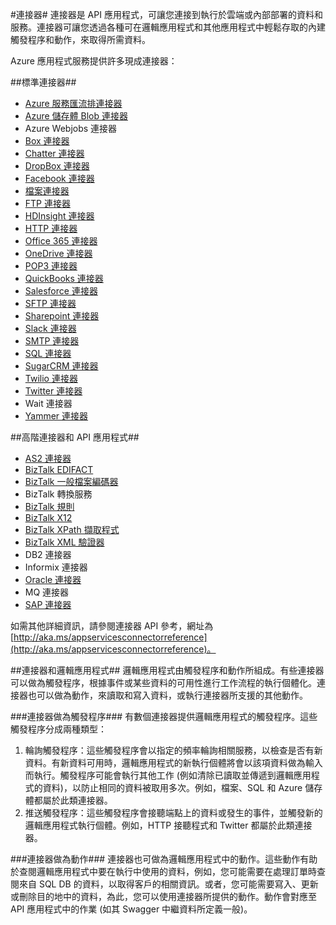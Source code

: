 <properties
   pageTitle="使用連接器"
   description="使用連接器"
   services="app-service\logic"
   documentationCenter=".net,nodejs,java"
   authors="anuragdalmia"
   manager="dwrede"
   editor=""/>

<tags
   ms.service="app-service-logic"
   ms.devlang="multiple"
   ms.topic="article"
   ms.tgt_pltfrm="na"
   ms.workload="integration"
   ms.date="03/20/2015"
   ms.author="prkumar"/>

#連接器#
連接器是 API 應用程式，可讓您連接到執行於雲端或內部部署的資料和服務。連接器可讓您透過各種可在邏輯應用程式和其他應用程式中輕鬆存取的內建觸發程序和動作，來取得所需資料。

Azure 應用程式服務提供許多現成連接器：

##標準連接器##
* [Azure 服務匯流排連接器]
* [Azure 儲存體 Blob 連接器]
* Azure Webjobs 連接器
* [Box 連接器]
* [Chatter 連接器]
* [DropBox 連接器]
* [Facebook 連接器]
* [檔案連接器]
* [FTP 連接器]
* [HDInsight 連接器]
* [HTTP 連接器]
* [Office 365 連接器]
* [OneDrive 連接器]
* [POP3 連接器]
* [QuickBooks 連接器]
* [Salesforce 連接器]
* [SFTP 連接器]
* [Sharepoint 連接器]
* [Slack 連接器]
* [SMTP 連接器]
* [SQL 連接器]
* [SugarCRM 連接器]
* [Twilio 連接器]
* [Twitter 連接器]
* Wait 連接器
* [Yammer 連接器]

##高階連接器和 API 應用程式##
* [AS2 連接器]
* [BizTalk EDIFACT]
* [BizTalk 一般檔案編碼器]
* BizTalk 轉換服務
* [BizTalk 規則]
* [BizTalk X12]
* [BizTalk XPath 擷取程式]
* [BizTalk XML 驗證器]
* DB2 連接器
* Informix 連接器
* [Oracle 連接器]
* MQ 連接器
* [SAP 連接器]

如需其他詳細資訊，請參閱連接器 API 參考，網址為 [http://aka.ms/appservicesconnectorreference](http://aka.ms/appservicesconnectorreference)。

##連接器和邏輯應用程式##
邏輯應用程式由觸發程序和動作所組成。有些連接器可以做為觸發程序，根據事件或某些資料的可用性進行工作流程的執行個體化。連接器也可以做為動作，來讀取和寫入資料，或執行連接器所支援的其他動作。

###連接器做為觸發程序###
有數個連接器提供邏輯應用程式的觸發程序。這些觸發程序分成兩種類型：

1. 輪詢觸發程序：這些觸發程序會以指定的頻率輪詢相關服務，以檢查是否有新資料。有新資料可用時，邏輯應用程式的新執行個體將會以該項資料做為輸入而執行。觸發程序可能會執行其他工作 (例如清除已讀取並傳遞到邏輯應用程式的資料)，以防止相同的資料被取用多次。例如，檔案、SQL 和 Azure 儲存體都屬於此類連接器。
2. 推送觸發程序：這些觸發程序會接聽端點上的資料或發生的事件，並觸發新的邏輯應用程式執行個體。例如，HTTP 接聽程式和 Twitter 都屬於此類連接器。

###連接器做為動作###
連接器也可做為邏輯應用程式中的動作。這些動作有助於查閱邏輯應用程式中要在執行中使用的資料，例如，您可能需要在處理訂單時查閱來自 SQL DB 的資料，以取得客戶的相關資訊。或者，您可能需要寫入、更新或刪除目的地中的資料，為此，您可以使用連接器所提供的動作。動作會對應至 API 應用程式中的作業 (如其 Swagger 中繼資料所定義一般)。


<!-- Links -->

[Box 連接器]: app-service-logic-connector-box.md
[Facebook 連接器]: app-service-logic-connector-facebook.md
[Salesforce 連接器]: app-service-logic-connector-salesforce.md
[Twitter 連接器]: app-service-logic-connector-twitter.md
[SAP 連接器]: app-service-logic-connector-sap.md
[FTP 連接器]: app-service-logic-connector-ftp.md
[HTTP 連接器]: app-service-logic-connector-http.md
[Azure 儲存體 Blob 連接器]: app-service-logic-connector-azurestorageblob.md
[Office 365 連接器]: app-service-logic-connector-office365.md
[Sharepoint 連接器]: app-service-logic-connector-sharepoint.md
[SugarCRM 連接器]: app-service-logic-connector-sugarcrm.md
[QuickBooks 連接器]: app-service-logic-connector-quickbooks.md
[Yammer 連接器]: app-service-logic-connector-yammer.md
[Twilio 連接器]: app-service-logic-connector-twilio.md
[SMTP 連接器]: app-service-logic-connector-smtp.md
[SFTP 連接器]: app-service-logic-connector-sftp.md
[POP3 連接器]: app-service-logic-connector-pop3.md
[DropBox 連接器]: app-service-logic-connector-dropbox.md
[Chatter 連接器]: app-service-logic-connector-chatter.md
[HDInsight 連接器]: app-service-logic-connector-hdinsight.md
[Azure 服務匯流排連接器]: app-service-logic-connector-azureservicebus.md
[Oracle 連接器]: app-service-logic-connector-oracle.md
[SQL 連接器]: app-service-logic-connector-sql.md
[OneDrive 連接器]: app-service-logic-connector-onedrive.md
[檔案連接器]: app-service-logic-connector-file.md
[Slack 連接器]: app-service-logic-connector-slack.md
[BizTalk 一般檔案編碼器]: app-service-logic-flatfile-encoder.md
[BizTalk XPath 擷取程式]: app-service-logic-xpath-extract.md
[BizTalk XML 驗證器]: app-service-logic-xml-validator.md
[BizTalk 規則]: app-service-logic-use-biztalk-rules.md
[AS2 連接器]: app-service-logic-connector-as2.md
[BizTalk EDIFACT]: app-service-logic-connector-edifact
[BizTalk X12]: app-service-logic-connector-x12.md

<!---HONumber=62-->